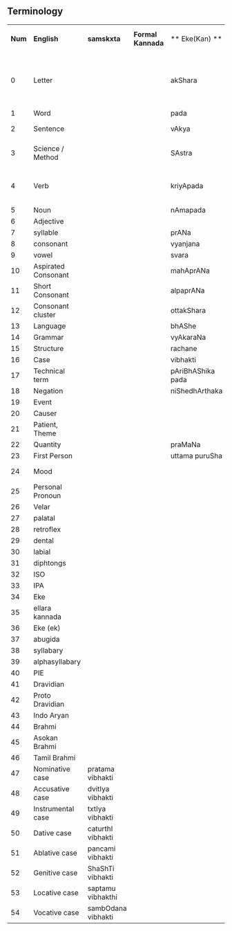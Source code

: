 ## Terminology

|         |               |       |       |       |       |  |    |
|---------|---------------|-------|-------|-------|-------|---|---|
| **Num** | **English** | **samskxta** | **Formal Kannada**  | ** Eke(Kan) ** | ** ellara kannaDa ** | ** Eke(ek)** | Notes |
| 0       | Letter      |   |  | akShara  |  | barige | could mean writing, sometimes akSara is used. |
| 1       | Word        |   | | pada     |     | pada     | |
| 2       | Sentence        |  |    | vAkya     |     | sollu     | Like "saying" |
| 3       | Science / Method |  | | SAstra  |         | arime | ari means to know in kannaDa |
| 4       | Verb        | | | kriyApada |  | esakapada | action word - like throwing |
| 5       | Noun        | | | nAmapada |  | hesarupada | |
| 6       | Adjective   | | |          |  | paricepada | |
| 7       | syllable    | | | prANa    |  | uli | |
| 8       | consonant   | | | vyanjana |  | taDeyuli | |
| 9       | vowel       | | | svara    |  | tereyuli | |
| 10      | Aspirated Consonant | | | mahAprANa | | ottuli | |
| 11      | Short Consonant     | | | alpaprANa | | kiriduli | |
| 12      | Consonant cluster | | | ottakShara | | ottakSara | |
| 13 | Language |  | | bhAShe | | nuDi  | | 
| 14 | Grammar | | | vyAkaraNa | | sollarime | |
| 15 | Structure | | | rachane   | | iTTaLa | |
| 16 | Case | | | vibhakti | | | |
| 17 | Technical term | | | pAriBhAShika pada | | arimeya pada | |
| 18 | Negation | | | niShedhArthaka | | allageLeta | |
| 19 | Event | | | | | Aguha | |
| 20 | Causer | | | | | Agisuga  | |
| 21 | Patient, Theme | | | | | Aguga | |
| 22 | Quantity | | | praMaNa| | aLavi | | 
| 23 | First Person | | | uttama puruSha | | ADuga | |
| 24 | Mood | | | | | ADugana niluvu | |
| 25 | Personal Pronoun | | | | | ADupada | | 
| 26 | Velar | | | | | | |
| 27 | palatal | | | | | | |
| 28 | retroflex | | | | | | |
| 29 | dental | | | | | | |
| 30 | labial | | | | | | |
| 31 | diphtongs | | | | | | |
| 32 | ISO | | | | | | |
| 33 | IPA | | | | | | |
| 34 | Eke | | | | | | |
| 35 | ellara kannada | | | | | | |
| 36 | Eke (ek) | | | | | | |
| 37 | abugida | | | | | | | |
| 38 | syllabary | | | | | | |
| 39 | alphasyllabary | | | | | | |
| 40 | PIE | | | | | | |
| 41 | Dravidian | | | | | | |
| 42 | Proto Dravidian | | | | | | |
| 43 | Indo Aryan | | | | | | |
| 44 | Brahmi | | | | | | |
| 45 | Asokan Brahmi | | | | | | |
| 46 | Tamil Brahmi | | | | | | |
| 47 | Nominative case | pratama vibhakti | | | | | Case 1 |
| 48 | Accusative case | dvitIya vibhakti| | | | | Case 2 |
| 49 | Instrumental case | txtIya vibhakti | | | | | Case 3 |
| 50 | Dative case | caturthI vibhakti | | | | | Case 4 |
| 51 | Ablative case | pancami vibhakti | | | | | Case 5 |
| 52 | Genitive case | ShaShTi vibhakti | | | | | Case 6 |
| 53 | Locative case | saptamu vibhakthi | | | | | Case 7 |
| 54 | Vocative case | sambOdana vibhakti | | | | | Case 1a |






